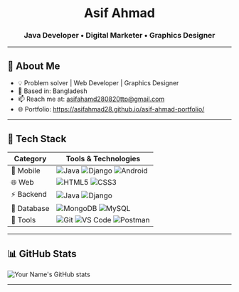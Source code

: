 <!-- Header -->
<h1 align="center">Asif Ahmad</h1>
<h3 align="center">Java Developer • Digital Marketer • Graphics Designer</h3>

---

## 🧠 About Me
- 💡 Problem solver | Web Developer | Graphics Designer
- 📍 Based in: Bangladesh  
- 📫 Reach me at: asifahamd280820ttp@gmail.com  
- 🌐 Portfolio: https://asifahmad28.github.io/asif-ahmad-portfolio/

---

## 🧩 Tech Stack

| Category         | Tools & Technologies                                                                 |
|------------------|---------------------------------------------------------------------------------------|
| 📱 Mobile         | ![Java](https://img.shields.io/badge/Java-007396?logo=java&logoColor=white) ![Django](https://img.shields.io/badge/Django-092E20?logo=django&logoColor=white) ![Android](https://img.shields.io/badge/Android-3DDC84?logo=android&logoColor=white) |
| 🌐 Web            | ![HTML5](https://img.shields.io/badge/HTML5-E34F26?logo=html5&logoColor=white) ![CSS3](https://img.shields.io/badge/CSS3-1572B6?logo=css3&logoColor=white) |
| ⚡ Backend         | ![Java](https://img.shields.io/badge/Java-007396?logo=java&logoColor=white) ![Django](https://img.shields.io/badge/Django-092E20?logo=django&logoColor=white) |
| 💾 Database        | ![MongoDB](https://img.shields.io/badge/MongoDB-47A248?logo=mongodb&logoColor=white)  ![MySQL](https://img.shields.io/badge/MySQL-4479A1?logo=mysql&logoColor=white) |
| 🧰 Tools           | ![Git](https://img.shields.io/badge/Git-F05032?logo=git&logoColor=white) ![VS Code](https://img.shields.io/badge/VS%20Code-007ACC?logo=visualstudiocode&logoColor=white) ![Postman](https://img.shields.io/badge/Postman-FF6C37?logo=postman&logoColor=white) |

---

## 📊 GitHub Stats
![Your Name's GitHub stats](https://github-readme-stats.vercel.app/api?username=YourUserName&show_icons=true&theme=tokyonight)

---
